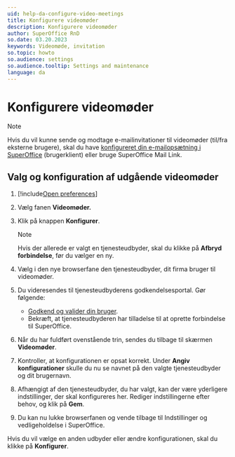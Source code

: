 ```yaml
---
uid: help-da-configure-video-meetings
title: Konfigurere videomøder
description: Konfigurere videomøder
author: SuperOffice RnD
so.date: 03.20.2023
keywords: Videomøde, invitation
so.topic: howto
so.audience: settings
so.audience.tooltip: Settings and maintenance
language: da
---
```


# Konfigurere videomøder

> [!NOTE]
> Hvis du vil kunne sende og modtage e-mailinvitationer til videomøder (til/fra eksterne brugere), skal du have [konfigureret din e-mailopsætning i SuperOffice][2] (brugerklient) eller bruge SuperOffice Mail Link.

## Valg og konfiguration af udgående videomøder

1. [!include[Open preferences](../includes/open-preferences.md)]

2. Vælg fanen **Videomøder.**

3. Klik på knappen **Konfigurer**.

    > [!NOTE]
    > Hvis der allerede er valgt en tjenesteudbyder, skal du klikke på **Afbryd forbindelse**, før du vælger en ny.

4. Vælg i den nye browserfane den tjenesteudbyder, dit firma bruger til videomøder.

5. Du videresendes til tjenesteudbyderens godkendelsesportal. Gør følgende:

    * [Godkend og valider din bruger][1].
    * Bekræft, at tjenesteudbyderen har tilladelse til at oprette forbindelse til SuperOffice.

6. Når du har fuldført ovenstående trin, sendes du tilbage til skærmen **Videomøder**.

7. Kontroller, at konfigurationen er opsat korrekt. Under **Angiv konfigurationer** skulle du nu se navnet på den valgte tjenesteudbyder og dit brugernavn.

8. Afhængigt af den tjenesteudbyder, du har valgt, kan der være yderligere indstillinger, der skal konfigureres her. Rediger indstillingerne efter behov, og klik på **Gem**.

9. Du kan nu lukke browserfanen og vende tilbage til Indstillinger og vedligeholdelse i SuperOffice.

Hvis du vil vælge en anden udbyder eller ændre konfigurationen, skal du klikke på **Konfigurer**.

<!-- Referenced links -->
[1]:https://docs.superoffice.com/en/video-meeting/index.html
[2]: email-setup-in-superoffice.md

<!-- Referenced images -->

